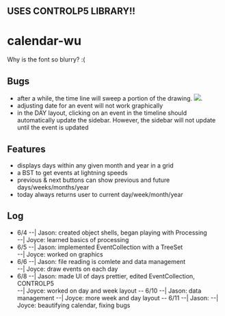 ## USES CONTROLP5 LIBRARY!!

# calendar-wu
Why is the font so blurry? :(
## Bugs
- after a while, the time line will sweep a portion of the drawing. <img src=“bugs/timesweep.png”>. 
- adjusting date for an event will not work graphically
- in the DAY layout, clicking on an event in the timeline should automatically update the sidebar. However, the sidebar will not update until the event is updated
## Features
- displays days within any given month and year in a grid
- a BST to get events at lightning speeds
- previous & next buttons can show previous and future days/weeks/months/year
- today always returns user to current day/week/month/year

## Log
- 6/4
--| Jason: created object shells, began playing with Processing  
--| Joyce: learned basics of processing
- 6/5
--| Jason: implemented EventCollection with a TreeSet  
--| Joyce: worked on graphics
- 6/6
--| Jason: file reading is comlete and data management  
--| Joyce: draw events on each day
- 6/8
--| Jason: made UI of days prettier, edited EventCollection, CONTROLP5  
--| Joyce: worked on day and week layout 
-- 6/10
--| Jason: data management
--| Joyce: more week and day layout
-- 6/11
--| Jason:
--| Joyce: beautifying calendar, fixing bugs
